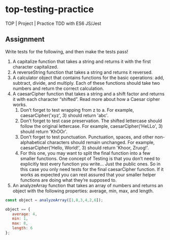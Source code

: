 # top-testing-practice

TOP | Project | Practice TDD with ES6 JS/Jest

## Assignment

Write tests for the following, and then make the tests pass!

1. A capitalize function that takes a string and returns it with the first character capitalized.
1. A reverseString function that takes a string and returns it reversed.
1. A calculator object that contains functions for the basic operations: add, subtract, divide, and multiply. Each of these functions should take two numbers and return the correct calculation.
1. A caesarCipher function that takes a string and a shift factor and returns it with each character “shifted”. Read more about how a Caesar cipher works.
   1. Don’t forget to test wrapping from z to a. For example, caesarCipher('xyz', 3) should return 'abc'.
   1. Don’t forget to test case preservation. The shifted lettercase should follow the original lettercase. For example, caesarCipher('HeLLo', 3) should return 'KhOOr'.
   1. Don’t forget to test punctuation. Punctuation, spaces, and other non-alphabetical characters should remain unchanged. For example, caesarCipher('Hello, World!', 3) should return 'Khoor, Zruog!'.
   1. For this one, you may want to split the final function into a few smaller functions. One concept of Testing is that you don’t need to explicitly test every function you write… Just the public ones. So in this case you only need tests for the final caesarCipher function. If it works as expected you can rest assured that your smaller helper functions are doing what they’re supposed to.
1. An analyzeArray function that takes an array of numbers and returns an object with the following properties: average, min, max, and length.

```js
const object = analyzeArray([1,8,3,4,2,6]);

object == {
   average: 4,
   min: 1,
   max: 8,
   length: 6
};
```
